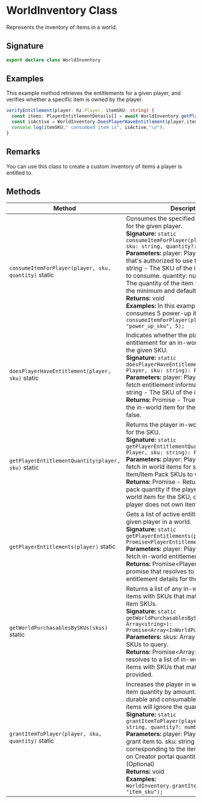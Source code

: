 # WorldInventory Class

Represents the inventory of items in a world.

## Signature

```typescript
export declare class WorldInventory
```

## Examples

This example method retrieves the entitlements for a given player, and verifies whether a specific item is owned by the player.

```typescript
verifyEntitlement(player: hz.Player, itemSKU: string) {
  const items: PlayerEntitlementDetails[] = await WorldInventory.getPlayerEntitlements(player);
  const isActive = WorldInventory.DoesPlayerHaveEntitlement(player,itemSKU);
  console.log(itemSKU," consumbed item is", isActive,"\n");
}
```

## Remarks

You can use this class to create a custom inventory of items a player is entitled to.

## Methods

| Method | Description |
| --- | --- |
| `consumeItemForPlayer(player, sku, quantity)` static | Consumes the specified item or item pack for the given player.<br/>**Signature:** `static consumeItemForPlayer(player: Player, sku: string, quantity?: number): void;`<br/>**Parameters:** player: Player - The player that's authorized to use the items. sku: string - The SKU of the item or item pack to consume. quantity: number (Optional) - The quantity of the item to consume. 1 is the minimum and default value.<br/>**Returns:** void<br/>**Examples:** In this example, a player consumes 5 power-up items. `consumeItemForPlayer(player, "power_up_sku", 5);` |
| `doesPlayerHaveEntitlement(player, sku)` static | Indicates whether the player has an entitlement for an in-world item based on the given SKU.<br/>**Signature:** `static doesPlayerHaveEntitlement(player: Player, sku: string): Promise<boolean>;`<br/>**Parameters:** player: Player - The player to fetch entitlement information for. sku: string - The SKU of the in-world item.<br/>**Returns:** Promise<boolean> - True if the player owns the in-world item for the SKU, otherwise false. |
| `getPlayerEntitlementQuantity(player, sku)` static | Returns the player in-world item quantity for the SKU.<br/>**Signature:** `static getPlayerEntitlementQuantity(player: Player, sku: string): Promise<number>;`<br/>**Parameters:** player: Player - The player to fetch in world items for sku: string - Item/Item Pack SKUs to verify for<br/>**Returns:** Promise<number> - Returns item & item pack quantity if the player owns the in-world item for the SKU, otherwise 0 if player does not own item. |
| `getPlayerEntitlements(player)` static | Gets a list of active entitlements for the given player in a world.<br/>**Signature:** `static getPlayerEntitlements(player: Player): Promise<PlayerEntitlement[]>;`<br/>**Parameters:** player: Player - The player to fetch in-world entitlements for.<br/>**Returns:** Promise<PlayerEntitlement[]> - A promise that resolves to a list of in world entitlement details for the player. |
| `getWorldPurchasablesBySKUs(skus)` static | Returns a list of any in-world purchase items with SKUs that match the given list of item SKUs.<br/>**Signature:** `static getWorldPurchasablesBySKUs(skus: Array<string>): Promise<Array<InWorldPurchasable>>;`<br/>**Parameters:** skus: Array<string> - The list of item SKUs to query.<br/>**Returns:** Promise<Array<InWorldPurchasable>> - A promise that resolves to a list of in-world purchase items with SKUs that match the list of SKUs provided. |
| `grantItemToPlayer(player, sku, quantity)` static | Increases the player in world inventory item quantity by amount. Works for both durable and consumable items. Durable items will ignore the quantity parameter.<br/>**Signature:** `static grantItemToPlayer(player: Player, sku: string, quantity?: number): void;`<br/>**Parameters:** player: Player - The player to grant item to. sku: string - The unique sku corresponding to the item to grant. Find it on Creator portal quantity: number (Optional)<br/>**Returns:** void<br/>**Examples:** `WorldInventory.grantItemToPlayer(player, "item_sku");` |